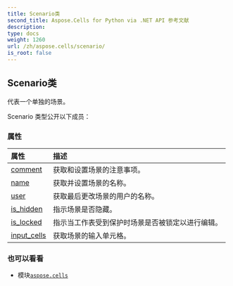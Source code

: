 ```yaml
---
title: Scenario类
second_title: Aspose.Cells for Python via .NET API 参考文献
description:
type: docs
weight: 1260
url: /zh/aspose.cells/scenario/
is_root: false
---
```

## Scenario类
代表一个单独的场景。



Scenario 类型公开以下成员：

### 属性
|属性|描述|
| :- | :- |
| [comment](/cells/python-net/zh/aspose.cells/scenario/comment) |获取和设置场景的注意事项。|
| [name](/cells/python-net/zh/aspose.cells/scenario/name) |获取并设置场景的名称。|
| [user](/cells/python-net/zh/aspose.cells/scenario/user) |获取最后更改场景的用户的名称。|
| [is_hidden](/cells/python-net/zh/aspose.cells/scenario/is_hidden) |指示场景是否隐藏。|
| [is_locked](/cells/python-net/zh/aspose.cells/scenario/is_locked) |指示当工作表受到保护时场景是否被锁定以进行编辑。|
| [input_cells](/cells/python-net/zh/aspose.cells/scenario/input_cells) |获取场景的输入单元格。|



### 也可以看看
* 模块[`aspose.cells`](..)
